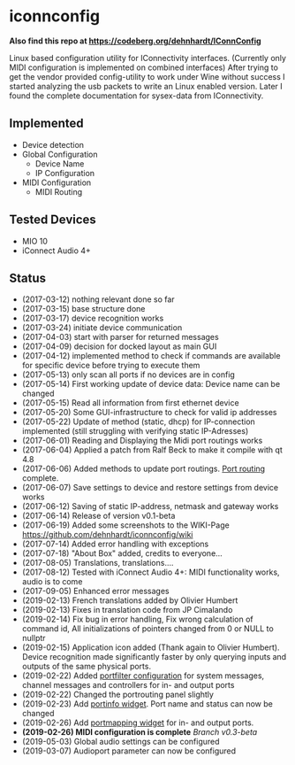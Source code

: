 # iconnconfig
**Also find this repo at https://codeberg.org/dehnhardt/IConnConfig**

Linux based configuration utility for IConnectivity interfaces. (Currently only MIDI configuration is implemented on combined interfaces)
After trying to get the vendor provided config-utility to work under Wine without success I started analyzing the usb packets to write an Linux enabled version.
Later I found the complete documentation for sysex-data from IConnectivity.

## Implemented
* Device detection
* Global Configuration
  * Device Name
  * IP Configuration
* MIDI Configuration
  * MIDI Routing
 
## Tested Devices
* MIO 10
* iConnect Audio 4+

## Status
* (2017-03-12) nothing relevant done so far
* (2017-03-15) base structure done
* (2017-03-17) device recognition works
* (2017-03-24) initiate device communication
* (2017-04-03) start with parser for returned messages
* (2017-04-09) decision for docked layout as main GUI 
* (2017-04-12) implemented method to check if commands are available for specific device before trying to execute them
* (2017-05-13) only scan all ports if no devices are in config
* (2017-05-14) First working update of device data: Device name can be changed
* (2017-05-15) Read all information from first ethernet device
* (2017-05-20) Some GUI-infrastructure to check for valid ip addresses
* (2017-05-22) Update of method (static, dhcp) for IP-connection implemented (still struggling with verifying static IP-Adresses)
* (2017-06-01) Reading and Displaying the Midi port routings works
* (2017-06-04) Applied a patch from Ralf Beck to make it compile with qt 4.8
* (2017-06-06) Added methods to update port routings. [Port routing](https://github.com/dehnhardt/wikis/blob/master/mioconfig/pictures/PortRoutingSettings.png) complete.
* (2017-06-07) Save settings to device and restore settings from device works
* (2017-06-12) Saving of static IP-address, netmask and gateway works
* (2017-06-14) Release of version v0.1-beta
* (2017-06-19) Added some screenshots to the WIKI-Page https://github.com/dehnhardt/iconnconfig/wiki
* (2017-07-14) Added error handling with exceptions
* (2017-07-18) "About Box" added, credits to everyone...
* (2017-08-05) Translations, translations....
* (2017-08-12) Tested with iConnect Audio 4+: MIDI functionality works, audio is to come
* (2017-09-05) Enhanced error messages 
* (2019-02-13) French translations added by Olivier Humbert
* (2019-02-13) Fixes in translation code from JP Cimalando
* (2019-02-14) Fix bug in error handling, Fix wrong calculation of command id, All initializations of pointers changed from 0 or NULL to nullptr
* (2019-02-15) Application icon added (Thank again to Olivier Humbert). Device recognition made significantly faster by only querying inputs and outputs of the same physical ports.
* (2019-02-22) Added [portfilter configuration](https://github.com/dehnhardt/wikis/blob/master/mioconfig/pictures/PortFilterSettings.png) for system messages, channel messages and controllers for in- and output ports
* (2019-02-22) Changed the portrouting panel slightly
* (2019-02-23) Add [portinfo widget](https://github.com/dehnhardt/wikis/blob/master/mioconfig/pictures/PortSettings.png). Port name and status can now be changed
* (2019-02-26) Add [portmapping widget](https://github.com/dehnhardt/wikis/blob/master/mioconfig/pictures/PortRemapSettings.png) for in- and output ports. 
* __(2019-02-26) MIDI configuration is complete__ _Branch v0.3-beta_
* (2019-05-03) Global audio settings can be configured
* (2019-03-07) Audioport parameter can now be configured
